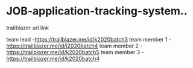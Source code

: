 # JOB-application-tracking-system..
trailblazer url link

team lead -https://trailblazer.me/id/k2020batch3 
team member 1 -https://trailblazer.me/id/j2020batch4 
team member 2 -https://trailblazer.me/id/k2020batch5
team member 3 -https://trailblazer.me/id/k2020batch4









